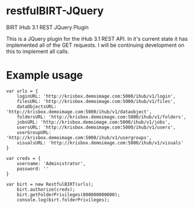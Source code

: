 # restfulBIRT-JQuery
BIRT iHub 3.1 REST JQuery Plugin

This is a JQuery plugin for the iHub 3.1 REST API.  In it's current state it has implemented all of the GET requests.  I will be continuing development on this to implement all calls.

# Example usage
```
var urls = {
	loginURL: 'http://krisbox.demoimage.com:5000/ihub/v1/login',
	filesURL: 'http://krisbox.demoimage.com:5000/ihub/v1/files',
	dataObjectsURL: 'http://krisbox.demoimage.com:5000/ihub/v1/dataobject',
	foldersURL: 'http://krisbox.demoimage.com:5000/ihub/v1/folders',
	jobsURL: 'http://krisbox.demoimage.com:5000/ihub/v1/jobs',
	usersURL: 'http://krisbox.demoimage.com:5000/ihub/v1/users',
	userGroupURL: 'http://krisbox.demoimage.com:5000/ihub/v1/usergroups',
	visualsURL: 'http://krisbox.demoimage.com:5000/ihub/v1/visuals'
}

var creds = {
	username: 'Administrator',
	password: ''
}

var birt = new RestfulBIRT(urls);
	birt.authorize(creds);
	birt.getFolderPrivileges(800000000000);
	console.log(birt.folderPrivileges);
```
